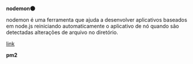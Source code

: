 __nodemon🌑__

nodemon é uma ferramenta que ajuda a desenvolver aplicativos baseados em node.js reiniciando automaticamente o aplicativo de nó quando são detectadas alterações de arquivo no diretório.

[link](https://www.npmjs.com/package/nodemon)

__pm2__
